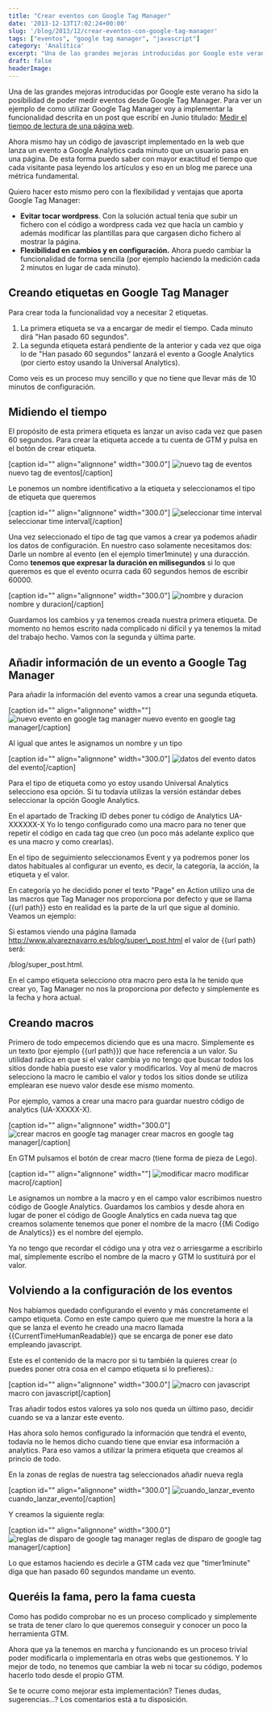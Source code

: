 ```yaml
---
title: "Crear eventos con Google Tag Manager"
date: '2013-12-13T17:02:24+00:00'
slug: '/blog/2013/12/crear-eventos-con-google-tag-manager'
tags: ["eventos", "google tag manager", "javascript"]
category: 'Analítica'
excerpt: "Una de las grandes mejoras introducidas por Google este verano ha sido la posibilidad de poder medir eventos desde Google Tag Manager. Para ver un ejemplo de como utilizar Google Tag Manager voy a implementar la funcionalidad descrita en un post que escribí en Junio titulado: Medir el tiempo de lectura de una página web.  "
draft: false
headerImage: 
---
```

Una de las grandes mejoras introducidas por Google este verano ha sido la posibilidad de poder medir eventos desde Google Tag Manager. Para ver un ejemplo de como utilizar Google Tag Manager voy a implementar la funcionalidad descrita en un post que escribí en Junio titulado: [Medir el tiempo de lectura de una página web](https://jorge-alvarez-8tee.squarespace.com/jorge-alvarez-moreno-1/2013/06/medir-el-tiempo-de-lectura-de-una-pagina-web). 

Ahora mismo hay un código de javascript implementado en la web que lanza un evento a Google Analytics cada minuto que un usuario pasa en una página. De esta forma puedo saber con mayor exactitud el tiempo que cada visitante pasa leyendo los artículos y eso en un blog me parece una métrica fundamental.

Quiero hacer esto mismo pero con la flexibilidad y ventajas que aporta Google Tag Manager:

- **Evitar tocar wordpress**. Con la solución actual tenía que subir un fichero con el código a wordpress cada vez que hacía un cambio y además modificar las plantillas para que cargasen dicho fichero al mostrar la página.
- **Flexibilidad en cambios y en configuración.** Ahora puedo cambiar la funcionalidad de forma sencilla (por ejemplo haciendo la medición cada 2 minutos en lugar de cada minuto).

## Creando etiquetas en Google Tag Manager

Para crear toda la funcionalidad voy a necesitar 2 etiquetas.

1. La primera etiqueta se va a encargar de medir el tiempo. Cada minuto dirá "Han pasado 60 segundos".
2. La segunda etiqueta estará pendiente de la anterior y cada vez que oiga lo de "Han pasado 60 segundos" lanzará el evento a Google Analytics (por cierto estoy usando la Universal Analytics).

Como veis es un proceso muy sencillo y que no tiene que llevar más de 10 minutos de configuración.

## Midiendo el tiempo

El propósito de esta primera etiqueta es lanzar un aviso cada vez que pasen 60 segundos. Para crear la etiqueta accede a tu cuenta de GTM y pulsa en el botón de crear etiqueta.

 [caption id="" align="alignnone" width="300.0"] ![nuevo tag de eventos](http://static1.squarespace.com/static/5303797ae4b0c6ad9e43f072/5303ce80e4b0400995a883d6/5303cf55e4b0400995a88c8b/1392758859754/new_tag_event-300x146.png) nuevo tag de eventos[/caption] 

Le ponemos un nombre identificativo a la etiqueta y seleccionamos el tipo de etiqueta que queremos

 [caption id="" align="alignnone" width="300.0"] ![seleccionar time interval](http://static1.squarespace.com/static/5303797ae4b0c6ad9e43f072/5303ce80e4b0400995a883d6/5303cf55e4b0400995a88c8e/1392758842487/Google_Tag_Manager-3-300x207.png) seleccionar time interval[/caption] 

Una vez seleccionado el tipo de tag que vamos a crear ya podemos añadir los datos de configuración. En nuestro caso solamente necesitamos dos: Darle un nombre al evento (en el ejemplo timer1minute) y una duracción. Como **tenemos que expresar la duración en milisegundos** si lo que queremos es que el evento ocurra cada 60 segundos hemos de escribir 60000.

 [caption id="" align="alignnone" width="300.0"] ![nombre y duracion](http://static1.squarespace.com/static/5303797ae4b0c6ad9e43f072/5303ce80e4b0400995a883d6/5303cf56e4b0400995a88c91/1392758848430/event_name_interval-2-300x281.png) nombre y duracion[/caption] 

Guardamos los cambios y ya tenemos creada nuestra primera etiqueta. De momento no hemos escrito nada complicado ni difícil y ya tenemos la mitad del trabajo hecho. Vamos con la segunda y última parte.

## Añadir información de un evento a Google Tag Manager

Para añadir la información del evento vamos a crear una segunda etiqueta.

 [caption id="" align="alignnone" width=""] ![nuevo evento en google tag manager](http://static1.squarespace.com/static/5303797ae4b0c6ad9e43f072/5303ce80e4b0400995a883d6/5303cf56e4b0400995a88c94/1392758614326/new_tag_event-3-300x154.png) nuevo evento en google tag manager[/caption] 

Al igual que antes le asignamos un nombre y un tipo

 [caption id="" align="alignnone" width="300.0"] ![datos del evento](http://static1.squarespace.com/static/5303797ae4b0c6ad9e43f072/5303ce80e4b0400995a883d6/5303cf56e4b0400995a88c97/1392758848377/event_tag_edit-4-300x256.png) datos del evento[/caption] 

Para el tipo de etiqueta como yo estoy usando Universal Analytics selecciono esa opción. Si tu todavía utilizas la versión estándar debes seleccionar la opción Google Analytics.

En el apartado de Tracking ID debes poner tu código de Analytics UA-XXXXXX-X Yo lo tengo configurado como una macro para no tener que repetir el código en cada tag que creo (un poco más adelante explico que es una macro y como crearlas).

En el tipo de seguimiento seleccionamos Event y ya podremos poner los datos habituales al configurar un evento, es decir, la categoría, la acción, la etiqueta y el valor.

En categoría yo he decidido poner el texto "Page" en Action utilizo una de las macros que Tag Manager nos proporciona por defecto y que se llama {{url path}} esto en realidad es la parte de la url que sigue al dominio. Veamos un ejemplo:

Si estamos viendo una página llamada http://www.alvareznavarro.es/blog/super\_post.html el valor de {{url path} será:

/blog/super\_post.html.

En el campo etiqueta selecciono otra macro pero esta la he tenido que crear yo, Tag Manager no nos la proporciona por defecto y simplemente es la fecha y hora actual.

## Creando macros

Primero de todo empecemos diciendo que es una macro. Simplemente es un texto (por ejemplo {{url path}}) que hace referencia a un valor.  Su utilidad radica en que si el valor cambia yo no tengo que buscar todos los sitios donde había puesto ese valor y modificarlos. Voy al menú de macros selecciono la macro le cambio el valor y todos los sitios donde se utiliza emplearan ese nuevo valor desde ese mismo momento.

Por ejemplo, vamos a crear una macro para guardar nuestro código de analytics (UA-XXXXX-X).

 [caption id="" align="alignnone" width="300.0"] ![crear macros en google tag manager](http://static1.squarespace.com/static/5303797ae4b0c6ad9e43f072/5303ce80e4b0400995a883d6/5303cf56e4b0400995a88c9a/1392758845504/nueva_macro-5-300x67.png) crear macros en google tag manager[/caption] 

En GTM pulsamos el botón de crear macro (tiene forma de pieza de Lego).

 [caption id="" align="alignnone" width=""] ![modificar macro](http://static1.squarespace.com/static/5303797ae4b0c6ad9e43f072/5303ce80e4b0400995a883d6/5303cf56e4b0400995a88c9d/1392758614943/edit_macro-4-300x251.png) modificar macro[/caption] 

Le asignamos un nombre a la macro y en el campo valor escribimos nuestro código de Google Analytics. Guardamos los cambios y desde ahora en lugar de poner el código de Google Analytics en cada nueva tag que creamos solamente tenemos que poner el nombre de la macro {{Mi Codigo de Analytics}} es el nombre del ejemplo.

Ya no tengo que recordar el código una y otra vez o arriesgarme a escribirlo mal, simplemente escribo el nombre de la macro y GTM lo sustituirá por el valor.

## Volviendo a la configuración de los eventos

Nos habíamos quedado configurando el evento y más concretamente el campo etiqueta. Como en este campo quiero que me muestre la hora a la que se lanza el evento he creado una macro llamada {{CurrentTimeHumanReadable}} que se encarga de poner ese dato empleando javascript.

Este es el contenido de la macro por si tu también la quieres crear (o puedes poner otra cosa en el campo etiqueta si lo prefieres).:

 [caption id="" align="alignnone" width="300.0"] ![macro con javascript](http://static1.squarespace.com/static/5303797ae4b0c6ad9e43f072/5303ce80e4b0400995a883d6/5303cf57e4b0400995a88ca1/1392758847711/Google_Tag_Manager-300x275.png) macro con javascript[/caption] 

Tras añadir todos estos valores ya solo nos queda un último paso, decidir cuando se va a lanzar este evento.

Has ahora solo hemos configurado la información que tendrá el evento, todavía no le hemos dicho cuando tiene que enviar esa información a analytics. Para eso vamos a utilizar la primera etiqueta que creamos al princio de todo.

En la zonas de reglas de nuestra tag seleccionados añadir nueva regla

 [caption id="" align="alignnone" width="300.0"] ![cuando_lanzar_evento](http://static1.squarespace.com/static/5303797ae4b0c6ad9e43f072/5303ce80e4b0400995a883d6/5303cf57e4b0400995a88ca4/1392758847837/cuando_lanzar_evento-300x90.png) cuando\_lanzar\_evento[/caption] 

Y creamos la siguiente regla:

 [caption id="" align="alignnone" width="300.0"] ![reglas de disparo de google tag manager](http://static1.squarespace.com/static/5303797ae4b0c6ad9e43f072/5303ce80e4b0400995a883d6/5303cf57e4b0400995a88ca7/1392758848518/event_rules-2-300x102.png) reglas de disparo de google tag manager[/caption] 

Lo que estamos haciendo es decirle a GTM cada vez que "timer1minute" diga que han pasado 60 segundos mandame un evento.

## Queréis la fama, pero la fama cuesta

Como has podido comprobar no es un proceso complicado y simplemente se trata de tener claro lo que queremos conseguir y conocer un poco la herramienta GTM.

Ahora que ya la tenemos en marcha y funcionando es un proceso trivial poder modificarla o implementarla en otras webs que gestionemos. Y lo mejor de todo, no tenemos que cambiar la web ni tocar su código, podemos hacerlo todo desde el propio GTM.

Se te ocurre como mejorar esta implementación? Tienes dudas, sugerencias...? Los comentarios está a tu disposición.

